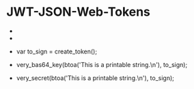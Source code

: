 # JWT-JSON-Web-Tokens

- <script src="https://cdnjs.cloudflare.com/ajax/libs/crypto-js/4.1.1/crypto-js.min.js"></script>
- <script src="https://cdnjs.cloudflare.com/ajax/libs/crypto-js/4.1.1/enc-base64.min.js"></script>

- var to_sign = create_token();
- very_bas64_key(btoa('This is a printable string.\n'), to_sign);
- very_secret(btoa('This is a printable string.\n'), to_sign);
